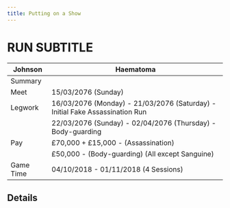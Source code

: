 ```yaml
---
title: Putting on a Show
---
```


# RUN SUBTITLE

| Johnson   | Haematoma                                                                    |
| --------- | ---------------------------------------------------------------------------- |
| Summary   |                                                                              |
| Meet      | 15/03/2076 (Sunday)                                                          |
| Legwork   | 16/03/2076 (Monday) - 21/03/2076 (Saturday) - Initial Fake Assassination Run |
|           | 22/03/2076 (Sunday) - 02/04/2076 (Thursday) - Body-guarding                  |
| Pay       | £70,000 + £15,000 - (Assassination)                                            |
|           | £50,000 - (Body-guarding) (All except Sanguine)                                |
| Game Time | 04/10/2018 - 01/11/2018 (4 Sessions)                                         |

## Details
